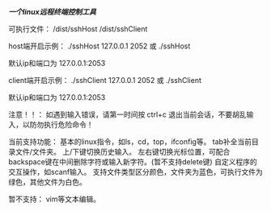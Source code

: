 ***一个linux远程终端控制工具***

可执行文件：
/dist/sshHost
/dist/sshClient

host端开启示例：
./sshHost 127.0.0.1 2052 或 ./sshHost

默认ip和端口为 127.0.0.1:2053

client端开启示例：
./sshClient 127.0.0.1 2052 或 ./sshClient

默认ip和端口为 127.0.0.1:2053

注意！！：
如遇到输入错误，请第一时间按 ctrl+c 退出当前会话，不要胡乱输入，以防勿执行危险命令！


当前支持功能：
基本的linux指令，如ls，cd，top，ifconfig等。
tab补全当前目录文件/文件夹。
上/下键切换历史输入。
左右键切换光标位置，可配合backspace键在中间删除字符或输入新字符。(暂不支持delete键)
自定义程序的交互操作，如scanf输入。
支持文件类型区分颜色，文件夹为蓝色，可执行文件为绿色，其他文件为白色。

暂不支持：
vim等文本编辑。

